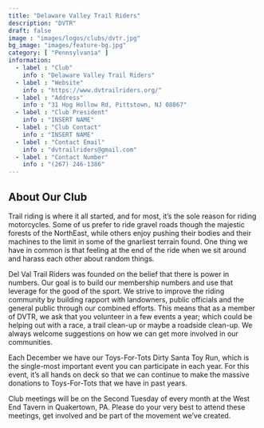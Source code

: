 ```yaml
---
title: "Delaware Valley Trail Riders"
description: "DVTR"
draft: false
image : "images/logos/clubs/dvtr.jpg"
bg_image: "images/feature-bg.jpg"
category: [ "Pennsylvania" ]
information:
  - label : "Club"
    info : "Delaware Valley Trail Riders"
  - label : "Website"
    info : "https://www.dvtrailriders.org/"
  - label : "Address"
    info : "31 Hog Hollow Rd, Pittstown, NJ 08867"
  - label : "Club President"
    info : "INSERT NAME"
  - label : "Club Contact"
    info : "INSERT NAME"
  - label : "Contact Email"
    info : "dvtrailriders@gmail.com"
  - label : "Contact Number"
    info : "(267) 246-1386"
---
```


## About Our Club

Trail riding is where it all started, and for most, it’s the sole reason for riding motorcycles. Some of us prefer to ride gravel roads though the majestic forests of the NorthEast, while others enjoy pushing their bodies and their machines to the limit in some of the gnarliest terrain found. One thing we have in common is that feeling at the end of the ride when we sit around and harass each other about random things.

​Del Val Trail Riders was founded on the belief that there is power in numbers. Our goal is to build our membership numbers and use that leverage for the good of the sport. We strive to improve the riding community by building rapport with landowners, public officials and the general public through our combined efforts. This means that as a member of DVTR, we ask that you volunteer in a few events a year; which could be helping out with a race, a trail clean-up or maybe a roadside clean-up. We always welcome suggestions on how we can get more involved in our communities.

Each December we have our Toys-For-Tots Dirty Santa Toy Run, which is the single-most important event you can participate in each year. For this event, it’s all hands on deck so that we can continue to make the massive donations to Toys-For-Tots that we have in past years.

Club meetings will be on the Second Tuesday of every month at the West End Tavern in Quakertown, PA. Please do your very best to attend these meetings, get involved and be part of the movement we’ve created.
